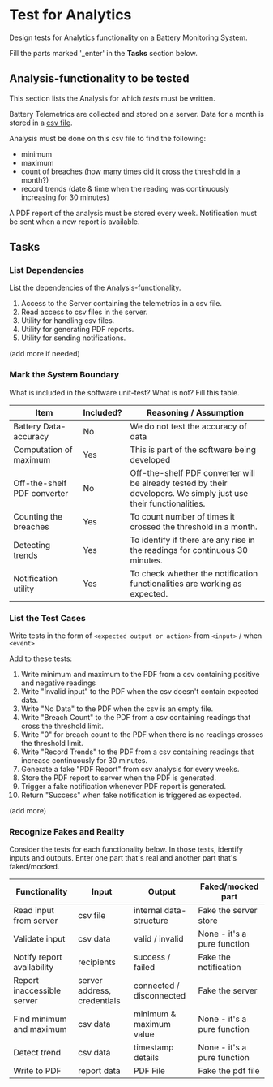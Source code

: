 # Test for Analytics

Design tests for Analytics functionality on a Battery Monitoring System.

Fill the parts marked '_enter' in the **Tasks** section below.

## Analysis-functionality to be tested

This section lists the Analysis for which _tests_ must be written.

Battery Telemetrics are collected and stored on a server.
Data for a month is stored in a [csv file](https://en.wikipedia.org/wiki/Comma-separated_values).

Analysis must be done on this csv file to find the following:
- minimum
- maximum
- count of breaches (how many times did it cross the threshold in a month?)
- record trends (date & time when the reading was continuously increasing for 30 minutes)

A PDF report of the analysis must be stored every week.
Notification must be sent when a new report is available.

## Tasks

### List Dependencies

List the dependencies of the Analysis-functionality.

1. Access to the Server containing the telemetrics in a csv file.
2. Read access to csv files in the server.
3. Utility for handling csv files.
4. Utility for generating PDF reports.
5. Utility for sending notifications. 

(add more if needed)

### Mark the System Boundary

What is included in the software unit-test? What is not? Fill this table.

| Item                      | Included?     | Reasoning / Assumption
|---------------------------|---------------|---
Battery Data-accuracy       | No            | We do not test the accuracy of data
Computation of maximum      | Yes           | This is part of the software being developed
Off-the-shelf PDF converter | No            | Off-the-shelf PDF converter will be already tested by their developers. We simply just use their functionalities.
Counting the breaches       | Yes           | To count number of times it crossed the threshold in a month.
Detecting trends            | Yes           | To identify if there are any rise in the readings for continuous 30 minutes.
Notification utility        | Yes           | To check whether the notification functionalities are working as expected. 

### List the Test Cases

Write tests in the form of `<expected output or action>` from `<input>` / when `<event>`

Add to these tests:

1. Write minimum and maximum to the PDF from a csv containing positive and negative readings
2. Write "Invalid input" to the PDF when the csv doesn't contain expected data.
3. Write "No Data" to the PDF when the csv is an empty file.
4. Write "Breach Count" to the PDF from a csv containing readings that cross the threshold limit.
5. Write "0" for breach count to the PDF when there is no readings crosses the threshold limit.
6. Write "Record Trends" to the PDF from a csv containing readings that increase continuously for 30 minutes.
7. Generate a fake "PDF Report" from csv analysis for every weeks.
8. Store the PDF report to server when the PDF is generated. 
9. Trigger a fake notification whenever PDF report is generated.
10. Return "Success" when fake notification is triggered as expected.

(add more)

### Recognize Fakes and Reality

Consider the tests for each functionality below.
In those tests, identify inputs and outputs.
Enter one part that's real and another part that's faked/mocked.

| Functionality            | Input        | Output                      | Faked/mocked part
|--------------------------|--------------|-----------------------------|---
Read input from server     | csv file     | internal data-structure     | Fake the server store
Validate input             | csv data     | valid / invalid             | None - it's a pure function
Notify report availability | recipients   | success / failed            | Fake the notification
Report inaccessible server | server address, credentials | connected / disconnected               | Fake the server
Find minimum and maximum   | csv data     | minimum & maximum value     | None - it's a pure function
Detect trend               | csv data     | timestamp details           | None - it's a pure function
Write to PDF               | report data  | PDF File                    | Fake the pdf file
